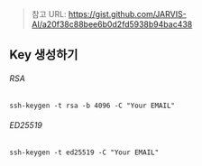 
> 참고 URL: https://gist.github.com/JARVIS-AI/a20f38c88bee6b0d2fd5938b94bac438

## Key 생성하기
###### RSA
`ssh-keygen -t rsa -b 4096 -C "Your EMAIL"`
###### ED25519
`ssh-keygen -t ed25519 -C "Your EMAIL"`

